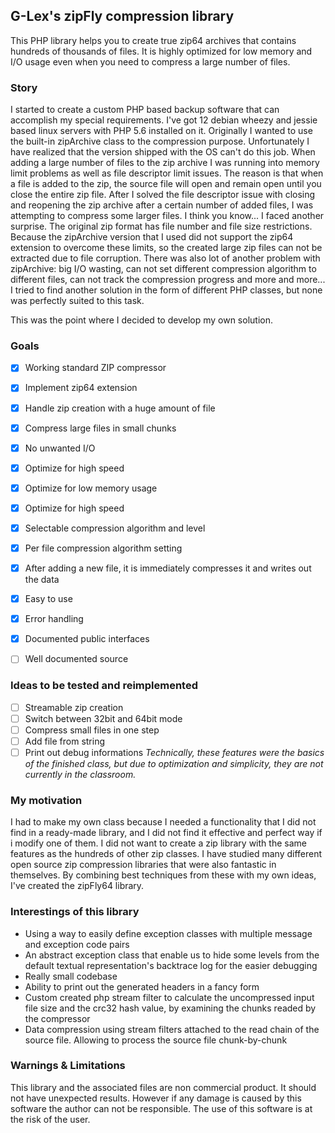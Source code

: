 ## G-Lex's zipFly compression library

This PHP library helps you to create true zip64 archives that contains hundreds of thousands of files.
It is highly optimized for low memory and I/O usage even when you need to compress a large number of files.

### Story
I started to create a custom PHP based backup software that can accomplish my special requirements.
I've got 12 debian wheezy and jessie based linux servers with PHP 5.6 installed on it.
Originally I wanted to use the built-in zipArchive class to the compression purpose.
Unfortunately I have realized that the version shipped with the OS can't do this job.
When adding a large number of files to the zip archive I was running into memory limit problems as well as file descriptor limit issues.
The reason is that when a file is added to the zip, the source file will open and remain open until you close the entire zip file.
After I solved the file descriptor issue with closing and reopening the zip archive after a certain number of added files, I was attempting to compress some larger files.
I think you know... I faced another surprise.
The original zip format has file number and file size restrictions. Because the zipArchive version that I used did not support the zip64 extension to overcome these limits, so the created large zip files can not be extracted due to file corruption.
There was also lot of another problem with zipArchive: big I/O wasting, can not set different compression algorithm to different files, can not track the compression progress and more and more...
I tried to find another solution in the form of different PHP classes, but none was perfectly suited to this task.

This was the point where I decided to develop my own solution.

### Goals
- [x] Working standard ZIP compressor
- [x] Implement zip64 extension
- [x] Handle zip creation with a huge amount of file
- [x] Compress large files in small chunks
- [x] No unwanted I/O
- [x] Optimize for high speed
- [x] Optimize for low memory usage
- [x] Optimize for high speed
- [x] Selectable compression algorithm and level
- [x] Per file compression algorithm setting
- [x] After adding a new file, it is immediately compresses it and writes out the data
- [x] Easy to use
- [x] Error handling
- [x] Documented public interfaces
- [ ] Well documented source


### Ideas to be tested and reimplemented
- [ ] Streamable zip creation
- [ ] Switch between 32bit and 64bit mode
- [ ] Compress small files in one step
- [ ] Add file from string
- [ ] Print out debug informations
_Technically, these features were the basics of the finished class, but due to optimization and simplicity, they are not currently in the classroom._

### My motivation
I had to make my own class because I needed a functionality that I did not find in a ready-made library, and I did not find it effective and perfect way if i modify one of them.
I did not want to create a zip library with the same features as the hundreds of other zip classes.
I have studied many different open source zip compression libraries that were also fantastic in themselves.
By combining best techniques from these with my own ideas, I've created the zipFly64 library.

### Interestings of this library
- Using a way to easily define exception classes with multiple message and exception code pairs
- An abstract exception class that enable us to hide some levels from the default textual representation's backtrace log for the easier debugging
- Really small codebase
- Ability to print out the generated headers in a fancy form
- Custom created php stream filter to calculate the uncompressed input file size and the crc32 hash value, by examining the chunks readed by the compressor
- Data compression using stream filters attached to the read chain of the source file. Allowing to process the source file chunk-by-chunk

### Warnings & Limitations
This library and the associated files are non commercial product.
It should not have unexpected results. However if any damage is caused by this software the author can not be responsible.
The use of this software is at the risk of the user.



